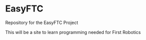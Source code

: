 <h1>EasyFTC</h1>
<p>Repository for the EasyFTC Project</p>
<p>This will be a site to learn programming needed for First Robotics</p>
